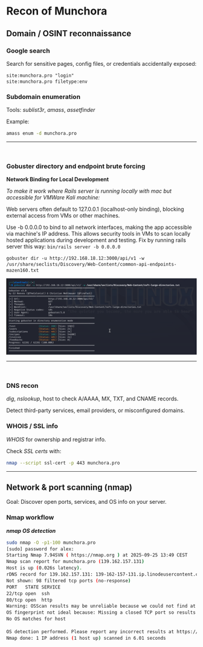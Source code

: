 # Recon of Munchora

## Domain / OSINT reconnaissance

### Google search

Search for sensitive pages, config files, or credentials accidentally exposed:

```text
site:munchora.pro "login"
site:munchora.pro filetype:env
```

### Subdomain enumeration

Tools: _sublist3r_, _amass_, _assetfinder_

Example:

```bash
amass enum -d munchora.pro
```

---

<br>

### Gobuster directory and endpoint brute forcing

**Network Binding for Local Development**

_To make it work where Rails server is running locally with mac but accessible for VMWare Kali machine:_

Web servers often default to 127.0.0.1 (localhost-only binding),
blocking external access from VMs or other machines. 

Use -b 0.0.0.0 to bind to all network interfaces, making the app accessible via machine's IP address.
This allows security tools in VMs to scan locally hosted applications during development and testing.
Fix by running rails server this way: `bin/rails server -b 0.0.0.0`

```
gobuster dir -u http://192.168.18.12:3000/api/v1 -w /usr/share/seclists/Discovery/Web-Content/common-api-endpoints-mazen160.txt
```

![Gobuster Brute Forcing Endpoints](assets/gobuster-endpoint-brute-force-api-v1.png)

---

<br>

### DNS recon

_dig_, _nslookup_, host to check A/AAAA, MX, TXT, and CNAME records.

Detect third-party services, email providers, or misconfigured domains.

### WHOIS / SSL info

_WHOIS_ for ownership and registrar info.

Check _SSL certs_ with:

```bash
nmap --script ssl-cert -p 443 munchora.pro
```

---

## Network & port scanning (nmap)

Goal: Discover open ports, services, and OS info on your server.

### Nmap workflow

**_nmap OS detection_**

```bash
sudo nmap -O -p1-100 munchora.pro
[sudo] password for alex: 
Starting Nmap 7.94SVN ( https://nmap.org ) at 2025-09-25 13:49 CEST
Nmap scan report for munchora.pro (139.162.157.131)
Host is up (0.026s latency).
rDNS record for 139.162.157.131: 139-162-157-131.ip.linodeusercontent.com
Not shown: 98 filtered tcp ports (no-response)
PORT   STATE SERVICE
22/tcp open  ssh
80/tcp open  http
Warning: OSScan results may be unreliable because we could not find at least 1 open and 1 closed port
OS fingerprint not ideal because: Missing a closed TCP port so results incomplete
No OS matches for host

OS detection performed. Please report any incorrect results at https://nmap.org/submit/ .
Nmap done: 1 IP address (1 host up) scanned in 6.01 seconds
```

